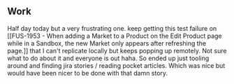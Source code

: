## Work
Half day today but a very frustrating one. keep getting this test failure on [[FUS-1953 - When adding a Market to a Product on the Edit Product page while in a Sandbox, the new Market only appears after refreshing the page.]] that I can't replicate locally but keeps popping up remotely. Not sure what to do about it and everyone is out haha. So ended up just tooling around and finding jira stories / reading pocket articles. Which was nice but would have been nicer to be done with that damn story. 